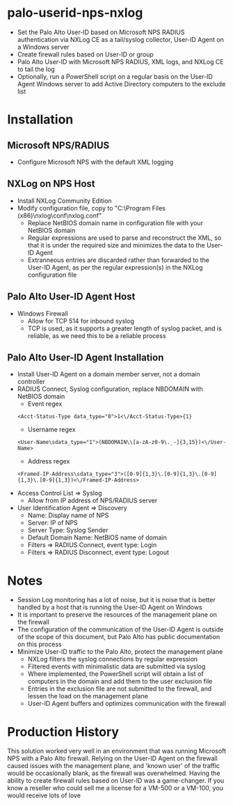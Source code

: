 # palo-userid-nps-nxlog
- Set the Palo Alto User-ID based on Microsoft NPS RADIUS authentication via NXLog CE as a tail/syslog collector, User-ID Agent on a Windows server
- Create firewall rules based on User-ID or group
- Palo Alto User-ID with Microsoft NPS RADIUS, XML logs, and NXLog CE to tail the log
- Optionally, run a PowerShell script on a regular basis on the User-ID Agent Windows server to add Active Directory computers to the exclude list

# Installation
## Microsoft NPS/RADIUS
- Configure Microsoft NPS with the default XML logging
## NXLog on NPS Host
- Install NXLog Community Edition
- Modify configuration file, copy to "C:\Program Files (x86)\nxlog\conf\nxlog.conf"
  - Replace NetBIOS domain name in configuration file with your NetBIOS domain
  - Regular expressions are used to parse and reconstruct the XML, so that it is under the required size and minimizes the data to the User-ID Agent
  - Extranneous entries are discarded rather than forwarded to the User-ID Agent, as per the regular expression(s) in the NXLog configuration file
## Palo Alto User-ID Agent Host
- Windows Firewall
  - Allow for TCP 514 for inbound syslog
  - TCP is used, as it supports a greater length of syslog packet, and is reliable, as we need this to be a reliable process
## Palo Alto User-ID Agent Installation
- Install User-ID Agent on a domain member server, not a domain controller
- RADIUS Connect, Syslog configuration, replace NBDOMAIN with NetBIOS domain
  - Event regex
  ```
  <Acct-Status-Type data_type="0">1<\/Acct-Status-Type>{1}
  ```
  - Username regex
  ```
  <User-Name\sdata_type="1">(NBDOMAIN\\[a-zA-z0-9\._-]{3,15})<\/User-Name>
  ```
  - Address regex
  ```
  <Framed-IP-Address\sdata_type="3">([0-9]{1,3}\.[0-9]{1,3}\.[0-9]{1,3}\.[0-9]{1,3})<\/Framed-IP-Address>
  ```
- Access Control List => Syslog
  - Allow from IP address of NPS/RADIUS server
- User Identification Agent => Discovery
  - Name: Display name of NPS
  - Server: IP of NPS
  - Server Type: Syslog Sender
  - Default Domain Name: NetBIOS name of domain
  - Filters => RADIUS Connect, event type: Login
  - Filters => RADIUS Disconnect, event type: Logout

# Notes
- Session Log monitoring has a lot of noise, but it is noise that is better handled by a host that is running the User-ID Agent on Windows
- It is important to preserve the resources of the management plane on the firewall
- The configuration of the communication of the User-ID Agent is outside of the scope of this document, but Palo Alto has public documentation on this process
- Minimize User-ID traffic to the Palo Alto, protect the management plane
  - NXLog filters the syslog connections by regular expression
  - Filtered events with minimalistic data are submitted via syslog
  - Where implemented, the PowerShell script will obtain a list of computers in the domain and add them to the user exclusion file
  - Entries in the exclusion file are not submitted to the firewall, and lessen the load on the management plane
  - User-ID Agent buffers and optimizes communication with the firewall

# Production History
This solution worked very well in an environment that was running Microsoft NPS with a Palo Alto firewall. Relying on the User-ID Agent on the firewall caused issues with the management plane, and 'known user' of the traffic would be occasionally blank, as the firewall was overwhelmed. Having the ability to create firewall rules based on User-ID was a game-changer.
If you know a reseller who could sell me a license for a VM-500 or a VM-100, you would receive lots of love
